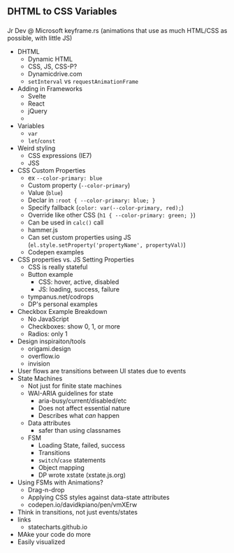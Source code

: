 ## DHTML to CSS Variables
### 

Jr Dev @ Microsoft
keyframe.rs (animations that use as much HTML/CSS as possible, with little JS)

- DHTML
  - Dynamic HTML
  - CSS, JS, CSS-P?
  - Dynamicdrive.com
  - `setInterval` vs `requestAnimationFrame`
- Adding in Frameworks
  - Svelte
  - React
  - jQuery
  - 
- Variables
  - `var`
  - `let`/`const`
- Weird styling
  - CSS expressions (IE7)
  - JSS
- CSS Custom Properties
  - ex `--color-primary: blue`
  - Custom property (`--color-primary`)
  - Value (`blue`)
  - Declar in `:root { --color-primary: blue; }`
  - Specify fallback (`color: var(--color-primary, red);`)
  - Override like other CSS (`h1 { --color-primary: green; }`)
  - Can be used in `calc()` call
  - hammer.js
  - Can set custom properties using JS (`el.style.setProperty('propertyName', propertyVal)`)
  - Codepen examples
- CSS properties vs. JS Setting Properties
  - CSS is really stateful
  - Button example
    - CSS: hover, active, disabled
    - JS: loading, success, failure
  - tympanus.net/codrops
  - DP's personal examples
- Checkbox Example Breakdown
  - No JavaScript
  - Checkboxes: show 0, 1, or more
  - Radios: only 1
- Design inspiraiton/tools
  - origami.design
  - overflow.io
  - invision
- User flows are transitions between UI states due to events
- State Machines
  - Not just for finite state machines
  - WAI-ARIA guidelines for state
    - aria-busy/current/disabled/etc
    - Does not affect essential nature
    - Describes what _can_ happen
  - Data attributes
    - safer than using classnames
  - FSM
    - Loading State, failed, success
    - Transitions
    - `switch`/`case` statements
    - Object mapping
    - DP wrote xstate (xstate.js.org)
- Using FSMs with Animations?
  - Drag-n-drop
  - Applying CSS styles against data-state attributes
  - codepen.io/davidkpiano/pen/vmXErw
- Think in transitions, not just events/states
- links
  - statecharts.github.io
- MAke your code do more
- Easily visualized